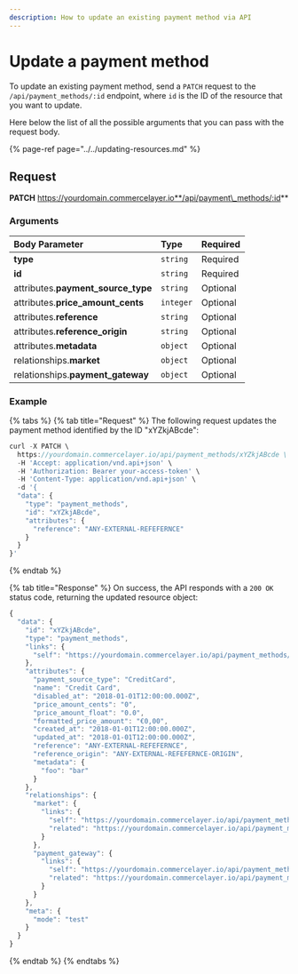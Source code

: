 ```yaml
---
description: How to update an existing payment method via API
---
```


# Update a payment method

To update an existing payment method, send a `PATCH` request to the `/api/payment_methods/:id` endpoint, where `id` is the ID of the resource that you want to update.

Here below the list of all the possible arguments that you can pass with the request body.

{% page-ref page="../../updating-resources.md" %}

## Request

**PATCH** https://yourdomain.commercelayer.io**/api/payment\_methods/:id**

### Arguments

| Body Parameter | Type | Required |
| :--- | :--- | :--- |
| **type** | `string` | Required |
| **id** | `string` | Required |
| attributes.**payment\_source\_type** | `string` | Optional |
| attributes.**price\_amount\_cents** | `integer` | Optional |
| attributes.**reference** | `string` | Optional |
| attributes.**reference\_origin** | `string` | Optional |
| attributes.**metadata** | `object` | Optional |
| relationships.**market** | `object` | Optional |
| relationships.**payment\_gateway** | `object` | Optional |

### Example

{% tabs %}
{% tab title="Request" %}
The following request updates the payment method identified by the ID "xYZkjABcde":

```javascript
curl -X PATCH \
  https://yourdomain.commercelayer.io/api/payment_methods/xYZkjABcde \
  -H 'Accept: application/vnd.api+json' \
  -H 'Authorization: Bearer your-access-token' \
  -H 'Content-Type: application/vnd.api+json' \
  -d '{
  "data": {
    "type": "payment_methods",
    "id": "xYZkjABcde",
    "attributes": {
      "reference": "ANY-EXTERNAL-REFEFERNCE"
    }
  }
}'
```
{% endtab %}

{% tab title="Response" %}
On success, the API responds with a `200 OK` status code, returning the updated resource object:

```javascript
{
  "data": {
    "id": "xYZkjABcde",
    "type": "payment_methods",
    "links": {
      "self": "https://yourdomain.commercelayer.io/api/payment_methods/xYZkjABcde"
    },
    "attributes": {
      "payment_source_type": "CreditCard",
      "name": "Credit Card",
      "disabled_at": "2018-01-01T12:00:00.000Z",
      "price_amount_cents": "0",
      "price_amount_float": "0.0",
      "formatted_price_amount": "€0,00",
      "created_at": "2018-01-01T12:00:00.000Z",
      "updated_at": "2018-01-01T12:00:00.000Z",
      "reference": "ANY-EXTERNAL-REFEFERNCE",
      "reference_origin": "ANY-EXTERNAL-REFEFERNCE-ORIGIN",
      "metadata": {
        "foo": "bar"
      }
    },
    "relationships": {
      "market": {
        "links": {
          "self": "https://yourdomain.commercelayer.io/api/payment_methods/xYZkjABcde/relationships/market",
          "related": "https://yourdomain.commercelayer.io/api/payment_methods/xYZkjABcde/market"
        }
      },
      "payment_gateway": {
        "links": {
          "self": "https://yourdomain.commercelayer.io/api/payment_methods/xYZkjABcde/relationships/payment_gateway",
          "related": "https://yourdomain.commercelayer.io/api/payment_methods/xYZkjABcde/payment_gateway"
        }
      }
    },
    "meta": {
      "mode": "test"
    }
  }
}
```
{% endtab %}
{% endtabs %}

